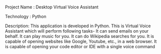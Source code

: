 Project Name : Desktop Virtual Voice Assistant

Technology : Python

Description:
    This application is developed in Python.
    This is Virtual Voice Assistant which will perform following tasks-
    It can send emails on your behalf.
    It can play music for you.
    It can do Wikipedia searches for you.
    It is capable of opening websites like Google, Youtube, etc., in a web browser.
    It is capable of opening your code editor or IDE with a single voice command

